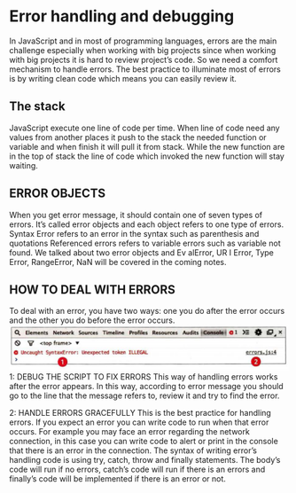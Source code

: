 # Error handling and debugging
In JavaScript and in most of programming languages, errors are the main challenge especially when working with big projects since when working with big projects it is hard to review project’s code. So we need a comfort mechanism to handle errors. The best practice to illuminate most of errors is by writing clean code which means you can easily review it.

## The stack
JavaScript execute one line of code per time. When line of code need any values from another places it push to the stack the needed function or variable and when finish it will pull it from stack. While the new function are in the top of stack the line of code which invoked the new function will stay waiting.

## ERROR OBJECTS
When you get error message, it should contain one of seven types of errors. It’s called error objects and each object refers to one type of errors. Syntax Error refers to an error in the syntax such as parenthesis and quotations Referenced errors refers to variable errors such as variable not found. We talked about two error objects and Ev alError, UR I Error, Type Error, RangeError, NaN will be covered in the coming notes.

## HOW TO DEAL WITH ERRORS
To deal with an error, you have two ways: one you do after the error occurs and the other you do before the error occurs.
![Error Message Image](img/errorMsg.png)
1: DEBUG THE SCRIPT TO FIX ERRORS
This way of handling errors works after the error appears. In this way, according to error message you should go to the line that the message refers to, review it and try to find the error.

2: HANDLE ERRORS GRACEFULLY
This is the best practice for handling errors. If you expect an error you can write code to run when that error occurs. For example you may face an error regarding the network connection, in this case you can write code to alert or print in the console that there is an error in the connection. The syntax of writing error’s handling code is using try, catch, throw and finally statements. The body’s code will run if no errors, catch’s code will run  if there is an errors and finally’s code  will be implemented if there is an error or not.
      
